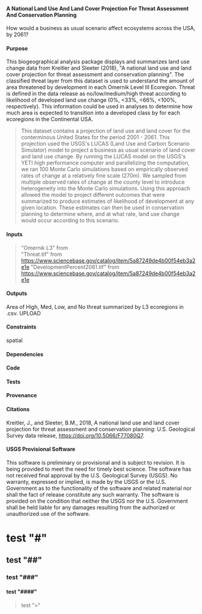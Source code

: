 #### A National Land Use And Land Cover Projection For Threat Assessment And Conservation Planning
How would a business as usual scenario affect ecosystems across the USA, by 2061? 

#### Purpose
This biogeographical analysis package displays and summarizes land use change data from Kreitler and Sleeter (2018), "A national land use and land cover projection for threat assessment and conservation planning". The classified threat layer from this dataset is used to understand the amount of area threatened by development in each Omernik Level III Ecoregion. Threat is defined in the data release as no/low/medium/high threat according to likelihood of developed land use change (0%, <33%, <66%, <100%, respectively). This information could be used in analyses to determine how much area is expected to transition into a developed class by for each ecoregions in the Continental USA. 

> This dataset contains a projection of land use and land cover for the conterminous United States for the period 2001 - 2061. This projection used the USGS's LUCAS (Land Use and Carbon Scenario Simulator) model to project a business as usual scenario of land cover and land use change. By running the LUCAS model on the USGS's YETI high performance computer and parallelizing the computation, we ran 100 Monte Carlo simulations based on empirically observed rates of change at a relatively fine scale (270m). We sampled from multiple observed rates of change at the county level to introduce heterogeneity into the Monte Carlo simulations. Using this approach allowed the model to project different outcomes that were summarized to produce estimates of likelihood of development at any given location. These estimates can then be used in conservation planning to determine where, and at what rate, land use change would occur according to this scenario.

#### Inputs
> "Omernik L3" from  
> "Threat.tif" from https://www.sciencebase.gov/catalog/item/5a87249de4b00f54eb3a2e1e
> "DevelopmentPercent2061.tif" from https://www.sciencebase.gov/catalog/item/5a87249de4b00f54eb3a2e1e

#### Outputs
Area of High, Med, Low, and No threat summarized by L3 ecoregions in .csv. UPLOAD

#### Constraints
spatial

#### Dependencies
#### Code
#### Tests
#### Provenance

#### Citations
Kreitler, J., and Sleeter, B.M., 2018, A national land use and land cover projection for threat assessment and conservation planning: U.S. Geological Survey data release, https://doi.org/10.5066/F77080Q7.

#### USGS Provisional Software

This software is preliminary or provisional and is subject to revision. It is being provided to meet the need for timely best science. The software has not received final approval by the U.S. Geological Survey (USGS). No warranty, expressed or implied, is made by the USGS or the U.S. Government as to the functionality of the software and related material nor shall the fact of release constitute any such warranty. The software is provided on the condition that neither the USGS nor the U.S. Government shall be held liable for any damages resulting from the authorized or unauthorized use of the software.

# test "#"
## test "##"
### test "###"
#### test "####"
> test ">"
